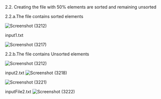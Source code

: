 





2.2. Creating the file with 50% elements are sorted and remaining unsorted

2.2.a.The file contains sorted elements

![Screenshot (3212)](https://user-images.githubusercontent.com/91931504/208313744-4381d31b-c87e-4c24-b66a-27c691ba9f43.png)

input1.txt

![Screenshot (3217)](https://user-images.githubusercontent.com/91931504/208313986-96359cb6-fb0d-48fc-92ee-2e9ea8d779e9.png)

2.2.b.The file contains Unsorted elements

![Screenshot (3212)](https://user-images.githubusercontent.com/91931504/208313744-4381d31b-c87e-4c24-b66a-27c691ba9f43.png)

input2.txt
![Screenshot (3218)](https://user-images.githubusercontent.com/91931504/208313988-6b83c86a-9be3-4cd4-9d57-d07c407330a7.png)



![Screenshot (3221)](https://user-images.githubusercontent.com/91931504/208314149-ea2030c4-4f7a-40cf-a45e-df657286383e.png)

inputFile2.txt
![Screenshot (3222)](https://user-images.githubusercontent.com/91931504/208314151-79cff798-5301-4889-90af-48995e5808d1.png)



